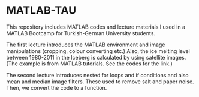 # MATLAB-TAU
This repository includes MATLAB codes and lecture materials I used in a MATLAB Bootcamp for Turkish-German University students.

The first lecture introduces the MATLAB environment and image manipulations (cropping, colour converting etc.) Also, the ice melting level between 1980-2011 in the Iceberg is calculated by using satellite images. (The example is from MATLAB tutorials. See the codes for the link.)

The second lecture introduces nested for loops and if conditions and also mean and median image filters. These used to remove salt and paper noise. Then, we convert the code to a function.
